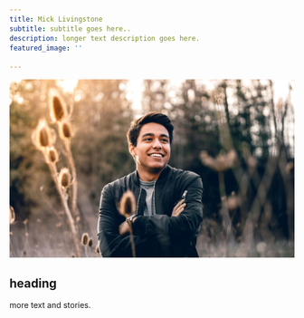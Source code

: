 ```yaml
---
title: Mick Livingstone
subtitle: subtitle goes here..
description: longer text description goes here.
featured_image: ''

---
```

![](/images/demo/landscape-05.jpg)

## heading

more text and stories.